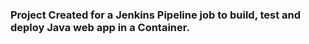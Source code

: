 ### Project Created for a Jenkins Pipeline job to build, test and deploy Java web app in a Container.

